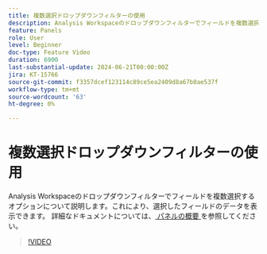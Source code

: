 ```yaml
---
title: 複数選択ドロップダウンフィルターの使用
description: Analysis Workspaceのドロップダウンフィルターでフィールドを複数選択するオプションについて説明します。これにより、選択したフィールドのデータを表示できます。
feature: Panels
role: User
level: Beginner
doc-type: Feature Video
duration: 6900
last-substantial-update: 2024-06-21T00:00:00Z
jira: KT-15766
source-git-commit: f3357dcef123114c89ce5ea2409d8a67b0ae537f
workflow-type: tm+mt
source-wordcount: '63'
ht-degree: 0%

---
```



# 複数選択ドロップダウンフィルターの使用

Analysis Workspaceのドロップダウンフィルターでフィールドを複数選択するオプションについて説明します。これにより、選択したフィールドのデータを表示できます。 詳細なドキュメントについては、[ パネルの概要 ](https://experienceleague.adobe.com/en/docs/analytics/analyze/analysis-workspace/panels/panels#static-drop-down-segments) を参照してください。

>[!VIDEO](https://video.tv.adobe.com/v/3430412/?learn=on)
